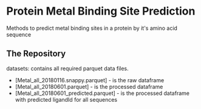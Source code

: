 # Protein Metal Binding Site Prediction
Methods to predict metal binding sites in a protein by it's amino acid sequence

## The Repository
datasets: contains all required parquet data files. 
* [Metal_all_20180116.snappy.parquet] - is the raw dataframe
* [Metal_all_20180601.parquet] - is the processed dataframe 
* [Metal_all_20180601_predicted.parquet] - is the processed dataframe with predicted ligandId for all sequences


